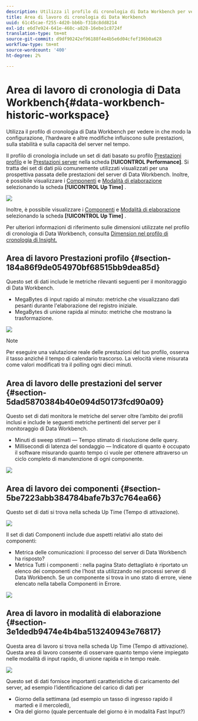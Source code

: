 ```yaml
---
description: Utilizza il profilo di cronologia di Data Workbench per vedere in che modo la configurazione, l’hardware e altre modifiche influiscono sulle prestazioni, sulla stabilità e sulla capacità del server nel tempo.
title: Area di lavoro di cronologia di Data Workbench
uuid: 61c45cae-f255-4d20-bb6b-f318c8dd8214
exl-id: e6d7e924-641e-468c-a828-16ebe1c8724f
translation-type: tm+mt
source-git-commit: d9df90242ef96188f4e4b5e6d04cfef196b0a628
workflow-type: tm+mt
source-wordcount: '400'
ht-degree: 2%

---
```


# Area di lavoro di cronologia di Data Workbench{#data-workbench-historic-workspace}

Utilizza il profilo di cronologia di Data Workbench per vedere in che modo la configurazione, l’hardware e altre modifiche influiscono sulle prestazioni, sulla stabilità e sulla capacità del server nel tempo.

Il profilo di cronologia include un set di dati basato su profilo [Prestazioni profilo](../../../home/monitoring-installation/monitoring-profiles/monitoring-historical-using.md#section-184a86f9de054970bf68515bb9dea85d) e le [Prestazioni server](../../../home/monitoring-installation/monitoring-profiles/monitoring-historical-using.md#section-5dad5870384b40e094d50173fcd90a09) nella scheda **[!UICONTROL Performance]**. Si tratta dei set di dati più comunemente utilizzati visualizzati per una prospettiva passata delle prestazioni del server di Data Workbench. Inoltre, è possibile visualizzare i [Componenti](../../../home/monitoring-installation/monitoring-profiles/monitoring-historical-using.md#section-5be7223abb384784bafe7b37c764ea66) e [Modalità di elaborazione](../../../home/monitoring-installation/monitoring-profiles/monitoring-historical-using.md#section-5be7223abb384784bafe7b37c764ea66) selezionando la scheda **[!UICONTROL Up Time]** .

![](assets/Historic_Performance.png)

Inoltre, è possibile visualizzare i [Componenti](../../../home/monitoring-installation/monitoring-profiles/monitoring-historical-using.md#section-5be7223abb384784bafe7b37c764ea66) e [Modalità di elaborazione](../../../home/monitoring-installation/monitoring-profiles/monitoring-historical-using.md#section-5be7223abb384784bafe7b37c764ea66) selezionando la scheda **[!UICONTROL Up Time]** .

Per ulteriori informazioni di riferimento sulle dimensioni utilizzate nel profilo di cronologia di Data Workbench, consulta [Dimension nel profilo di cronologia di Insight.](../../../home/monitoring-installation/monitoring-appendix/monitoring-historical.md#concept-a42837c9c9274f83ad5bc5a6720f02b0)

## Area di lavoro Prestazioni profilo {#section-184a86f9de054970bf68515bb9dea85d}

Questo set di dati include le metriche rilevanti seguenti per il monitoraggio di Data Workbench.

* MegaBytes di input rapido al minuto: metriche che visualizzano dati pesanti durante l&#39;elaborazione del registro iniziale.
* MegaBytes di unione rapida al minuto: metriche che mostrano la trasformazione.

![](assets/Historic_Profile_Performance.png)

>[!NOTE]
>
>Per eseguire una valutazione reale delle prestazioni del tuo profilo, osserva il tasso anziché il tempo di calendario trascorso. La velocità viene misurata come valori modificati tra il polling ogni dieci minuti.

## Area di lavoro delle prestazioni del server {#section-5dad5870384b40e094d50173fcd90a09}

Questo set di dati monitora le metriche del server oltre l’ambito dei profili inclusi e include le seguenti metriche pertinenti del server per il monitoraggio di Data Workbench.

* Minuti di sweep stimati — Tempo stimato di risoluzione delle query.
* Millisecondi di latenza del sondaggio — Indicatore di quanto è occupato il software misurando quanto tempo ci vuole per ottenere attraverso un ciclo completo di manutenzione di ogni componente.

![](assets/Historic_Server_Performance.png)

## Area di lavoro dei componenti {#section-5be7223abb384784bafe7b37c764ea66}

Questo set di dati si trova nella scheda Up Time (Tempo di attivazione).

![](assets/Up_Time.png)

Il set di dati Componenti include due aspetti relativi allo stato dei componenti:

* Metrica delle comunicazioni: il processo del server di Data Workbench ha risposto?
* Metrica Tutti i componenti : nella pagina Stato dettagliato è riportato un elenco dei componenti che l’host sta utilizzando nei processi server di Data Workbench. Se un componente si trova in uno stato di errore, viene elencato nella tabella Componenti in Errore.

![](assets/Up_Time_components.png)

## Area di lavoro in modalità di elaborazione {#section-3e1dedb9474e4b4ba513240943e76817}

Questa area di lavoro si trova nella scheda Up Time (Tempo di attivazione). Questa area di lavoro consente di osservare quanto tempo viene impiegato nelle modalità di input rapido, di unione rapida e in tempo reale.

![](assets/Up_Time_Processing_mode.png)

Questo set di dati fornisce importanti caratteristiche di caricamento del server, ad esempio l’identificazione del carico di dati per

* Giorno della settimana (ad esempio un tasso di ingresso rapido il martedì e il mercoledì),
* Ora del giorno (quale percentuale del giorno è in modalità Fast Input?)
